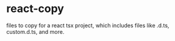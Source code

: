 # react-copy
files to copy for a react tsx project, which includes files like .d.ts, custom.d.ts, and more.
